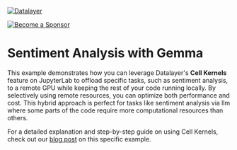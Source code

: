 [![Datalayer](https://assets.datalayer.tech/datalayer-25.svg)](https://datalayer.io)

[![Become a Sponsor](https://img.shields.io/static/v1?label=Become%20a%20Sponsor&message=%E2%9D%A4&logo=GitHub&style=flat&color=1ABC9C)](https://github.com/sponsors/datalayer)

# Sentiment Analysis with Gemma

This example demonstrates how you can leverage Datalayer's **Cell Kernels** feature on JupyterLab to offload specific tasks, such as sentiment analysis, to a remote GPU while keeping the rest of your code running locally. By selectively using remote resources, you can optimize both performance and cost. This hybrid approach is perfect for tasks like sentiment analysis via llm where some parts of the code require more computational resources than others.

For a detailed explanation and step-by-step guide on using Cell Kernels, check out our [blog post](https://datalayer.blog/2024/08/23/cell-kernels) on this specific example.
